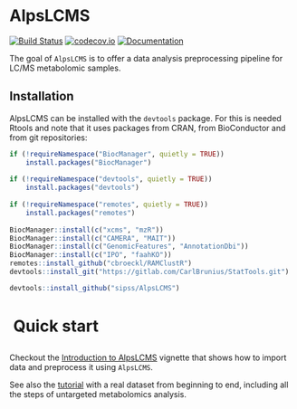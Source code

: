 # AlpsLCMS

[![Build Status](https://github.com/sipss/AlpsLCMS/workflows/R-CMD-check/badge.svg?branch=master)](https://github.com/sipss/AlpsLCMS/actions/) 
[![codecov.io](https://codecov.io/github/sipss/AlpsLCMS/coverage.svg?branch=master)](https://codecov.io/github/sipss/AlpsLCMS)
[![Documentation](https://img.shields.io/badge/documentation-pkgdown-informational)](https://sipss.github.io/AlpsLCMS/)

The goal of `AlpsLCMS` is to offer a data analysis preprocessing pipeline for LC/MS
metabolomic samples.

## Installation

AlpsLCMS can be installed with the `devtools` package. For this is needed Rtools and note that it uses packages from CRAN, from BioConductor and from git repositories: 

``` r
if (!requireNamespace("BiocManager", quietly = TRUE))
    install.packages("BiocManager")
    
if (!requireNamespace("devtools", quietly = TRUE))
    install.packages("devtools")
    
if (!requireNamespace("remotes", quietly = TRUE))
    install.packages("remotes")
    
BiocManager::install(c("xcms", "mzR"))
BiocManager::install(c("CAMERA", "MAIT"))
BiocManager::install(c("GenomicFeatures", "AnnotationDbi"))
BiocManager::install(c("IPO", "faahKO"))
remotes::install_github("cbroeckl/RAMClustR")
devtools::install_git("https://gitlab.com/CarlBrunius/StatTools.git")

devtools::install_github("sipss/AlpsLCMS")
```


Quick start
=============

Checkout the [Introduction to AlpsLCMS](https://sipss.github.io/AlpsLCMS/AlpsLCMS/articles/introduction-to-alpslcms.html) vignette that shows how to import data and preprocess it using `AlpsLCMS`.

See also the [tutorial](https://github.com/sipss/AlpsLCMS/blob/master/vignettes/.pdf) with a real dataset from beginning to end, including all the steps of untargeted metabolomics analysis. 

